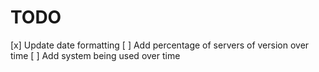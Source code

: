 # TODO

[x] Update date formatting
[ ] Add percentage of servers of version over time
[ ] Add system being used over time
